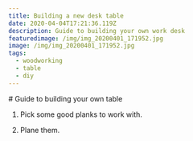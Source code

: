 ```yaml
---
title: Building a new desk table
date: 2020-04-04T17:21:36.119Z
description: Guide to building your own work desk
featuredimage: /img/img_20200401_171952.jpg
image: /img/img_20200401_171952.jpg
tags:
  - woodworking
  - table
  - diy
---
```

\# Guide to building your own table

1. Pick some good planks to work with.

2. Plane them.